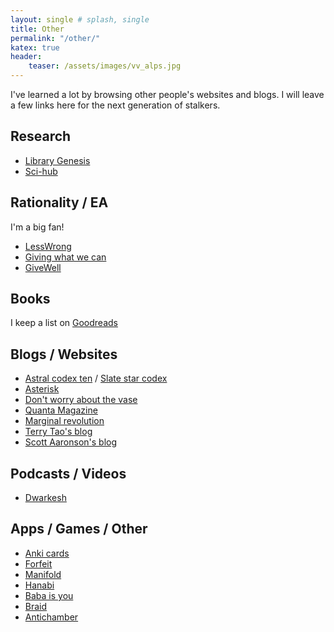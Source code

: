 ```yaml
---
layout: single # splash, single
title: Other
permalink: "/other/"
katex: true
header:
    teaser: /assets/images/vv_alps.jpg
---
```


I've learned a lot by browsing other people's websites and blogs. I will leave a few links here for the next generation of stalkers. 

## Research
- [Library Genesis](https://libgen.is/) 
- [Sci-hub](https://www.sci-hub.se/)

## Rationality / EA
I'm a big fan!
- [LessWrong](https://www.lesswrong.com/)
- [Giving what we can](https://www.givingwhatwecan.org/)
- [GiveWell](https://www.givewell.org/)

## Books

I keep a list on [Goodreads](https://www.goodreads.com/review/list/134745216?ref=nav_mybooks)

## Blogs / Websites
- [Astral codex ten](https://www.astralcodexten.com/) / [Slate star codex](https://slatestarcodex.com/)
- [Asterisk](https://asteriskmag.com/)
- [Don't worry about the vase](https://thezvi.substack.com/)
- [Quanta Magazine](https://www.quantamagazine.org/)
- [Marginal revolution](https://marginalrevolution.com/)
- [Terry Tao's blog](https://terrytao.wordpress.com/)
- [Scott Aaronson's blog](https://scottaaronson.blog/)

## Podcasts / Videos
- [Dwarkesh](https://www.youtube.com/c/DwarkeshPatel)

## Apps / Games / Other
- [Anki cards](https://ankiweb.net/about)
- [Forfeit](https://www.forfeit.app/)
- [Manifold](https://manifold.markets/home)
- [Hanabi](https://www.hanab.cards/)
- [Baba is you](https://en.wikipedia.org/wiki/Baba_Is_You)
- [Braid](https://en.wikipedia.org/wiki/Braid_(video_game))
- [Antichamber](https://en.wikipedia.org/wiki/Antichamber)
